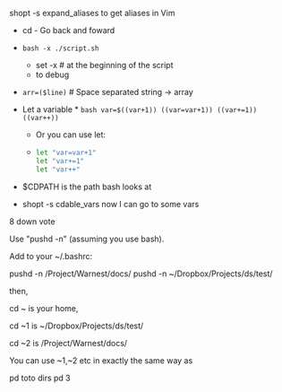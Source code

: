 shopt -s expand_aliases
  to get aliases in Vim
*	cd - 
Go back and foward

*	`bash -x ./script.sh`
	*   set -x  # at the beginning of the script
	*   to debug
	
*	`arr=($line)` # Space separated string -> array


* 	Let a variable
    *
        ```bash
        var=$((var+1))
        ((var=var+1))
        ((var+=1))
        ((var++))
        ```
    *   Or you can use let:
    *
        ```bash
        let "var=var+1"
        let "var+=1"
        let "var++"
        ```
	

*	$CDPATH  is the path bash looks at

*	shopt -s cdable_vars
  now I can go to some vars

 8
down vote

Use "pushd -n" (assuming you use bash).

Add to your ~/.bashrc:

pushd -n /Project/Warnest/docs/
pushd -n ~/Dropbox/Projects/ds/test/

then,

cd ~ is your home,

cd ~1 is ~/Dropbox/Projects/ds/test/

cd ~2 is /Project/Warnest/docs/

You can use ~1,~2 etc in exactly the same way as

pd toto
dirs
pd 3

